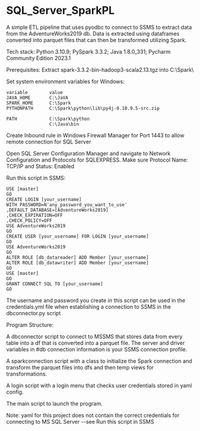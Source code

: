 # SQL_Server_SparkPL

A simple ETL pipeline that uses pyodbc to connect to SSMS to extract data from the AdventureWorks2019 db. Data is extracted using dataframes converted into parquet files that can then be transformed utilizing Spark.

Tech stack: Python 3.10.9; PySpark 3.3.2; Java 1.8.0_331; Pycharm Community Edition 2023.1

Prerequisites:
Extract spark-3.3.2-bin-hadoop3-scala2.13.tgz into C:\Spark\

Set system environment variables for Windows:

    variable        value
    JAVA_HOME       C:\JaVA
    SPARK_HOME      C:\Spark
    PYTHONPATH      C:\Spark\python\lib\py4j-0.10.9.5-src.zip 

    PATH            C:\Spark\python
                    C:\Java\bin

Create Inbound rule in Windows Firewall Manager for Port 1443 to allow remote connection for SQL Server

Open SQL Server Configuration Manager and navigate to Network Configuration and Protocols for SQLEXPRESS. Make sure Protocol Name: TCP/IP and Status: Enabled

Run this script in SSMS:

    USE [master]
    GO
    CREATE LOGIN [your_username] 
    WITH PASSWORD=N'any_password_you_want_to_use'
    ,DEFAULT_DATABASE=[AdventureWorks2019]
    ,CHECK_EXPIRATION=OFF
    ,CHECK_POLICY=OFF
    USE AdventureWorks2019
    GO
    CREATE USER [your_username] FOR LOGIN [your_username]
    GO 
    USE AdventureWorks2019
    GO
    ALTER ROLE [db_datareader] ADD Member [your_username]
    ALTER ROLE [db_datawriter] ADD Member [your_username]
    GO
    USE [master]
    GO
    GRANT CONNECT SQL TO [your_username]
    GO

The username and password you create in this script can be used in the credentials.yml file when establishing a connection to SSMS in the dbconnector.py script

Program Structure:

A dbconnector script to connect to MSSMS that stores data from every table into a df that is converted into a parquet file. The server and driver variables in #db connection information is your SSMS connection profile.

A sparkconnection script with a class to initialize the Spark connection and transform the parquet files into dfs and then temp views for transformations.

A login script with a login menu that checks user credentials stored in yaml config.

The main script to launch the program.

Note: yaml for this project does not contain the correct credentials for connecting to MS SQL Server --see Run this script in SSMS
